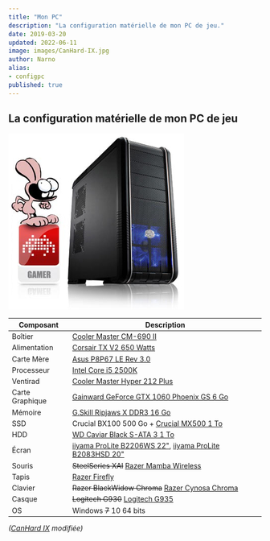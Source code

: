 ```yaml
---
title: "Mon PC"
description: "La configuration matérielle de mon PC de jeu."
date: 2019-03-20
updated: 2022-06-11
image: images/CanHard-IX.jpg
author: Narno
alias:
- configpc
published: true
---
```

## La configuration matérielle de mon PC de jeu

![CanHard IX](/images/CanHard-IX.jpg)

| Composant       | Description |
| --------------- | ----------- |
| Boîtier         | [Cooler Master CM-690 II](http://www.coolermaster.com/case/mid-tower/cm-690-ii-ver-2/) |
| Alimentation    | [Corsair TX V2 650 Watts](https://www.corsair.com/fr/fr/p/CMPSU-650TXV2) |
| Carte Mère      | [Asus P8P67 LE Rev 3.0](https://www.asus.com/Motherboards/P8P67_LE/) |
| Processeur      | [Intel Core i5 2500K](http://ark.intel.com/products/52209/Intel-Core-i5-2500-Processor-6M-Cache-up-to-3_70-GHz) |
| Ventirad        | [Cooler Master Hyper 212 Plus](https://web.archive.org/web/2019/http://www.coolermaster.com/cooling/cpu-air-cooler/hyper-212-plus/) |
| Carte Graphique | [Gainward GeForce GTX 1060 Phoenix GS 6 Go](https://www.gainward.com/main/vgapro.php?id=988) |
| Mémoire         | [G.Skill Ripjaws X DDR3 16 Go](http://www.gskill.com/product/165/176/1532077159/F3-12800CL9D-8GBXL) |
| SSD             | Crucial BX100 500 Go + [Crucial MX500 1 To](https://www.crucial.fr/ssd/mx500/ct1000mx500ssd1) |
| HDD             | [WD Caviar Black S-ATA 3 1 To](https://www.wdc.com/fr-fr/products/internal-storage/wd-black-desktop.html#WD1003FZEX) |
| Écran           | [iiyama ProLite B2206WS 22"](http://iiyama.com/fr_fr/produits/prolite-b2206ws-1/), [iiyama ProLite B2083HSD 20"](https://iiyama.com/fr_fr/produits/prolite-b2083hsd-b1/) |
| Souris          | ~~SteelSeries XAI~~ [Razer Mamba Wireless](https://www.razer.com/fr-fr/gaming-mice/razer-mamba-wireless) |
| Tapis           | [Razer Firefly](https://www.razer.com/fr-fr/gaming-mouse-mats/razer-firefly) |
| Clavier         | ~~Razer BlackWidow Chroma~~ [Razer Cynosa Chroma](https://www.razer.com/fr-fr/gaming-keyboards-keypads/razer-cynosa-chroma) |
| Casque          | ~~Logitech G930~~ [Logitech G935](https://www.logitechg.com/fr-fr/products/gaming-audio/g935-wireless-7-1-surround-sound-lightsync-gaming-headset.981-000744.html) |
| OS              | Windows ~~7~~ 10 64 bits |

_([CanHard IX](https://web.archive.org/web/2011/http://www.materiel.net/ordinateur/materiel-net-canhard-ix-70538.html) modifiée)_
